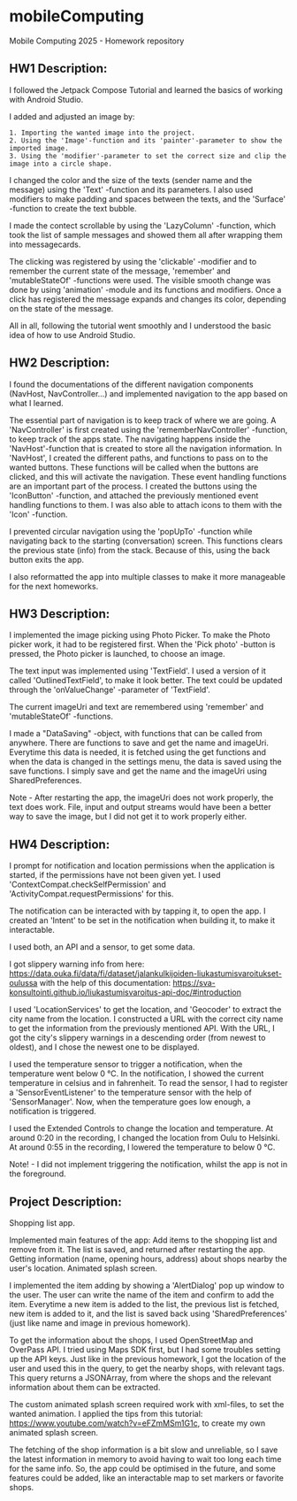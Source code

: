 # mobileComputing
Mobile Computing 2025 - Homework repository

## HW1 Description:
I followed the Jetpack Compose Tutorial and learned the basics of working with Android Studio.

I added and adjusted an image by:

    1. Importing the wanted image into the project.
    2. Using the 'Image'-function and its 'painter'-parameter to show the imported image.
    3. Using the 'modifier'-parameter to set the correct size and clip the image into a circle shape.

I changed the color and the size of the texts (sender name and the message) 
using the 'Text' -function and its parameters. 
I also used modifiers to make padding and spaces between the texts, 
and the 'Surface' -function to create the text bubble.

I made the contect scrollable by using the 'LazyColumn' -function, 
which took the list of sample messages and showed them all after wrapping them into messagecards.

The clicking was registered by using the 'clickable' -modifier and to remember the current state of the message,
'remember' and 'mutableStateOf' -functions were used. The visible smooth change was done by 
using 'animation' -module and its functions and modifiers. 
Once a click has registered the message expands and changes its color, depending on the state of the message. 

All in all, following the tutorial went smoothly and I understood the basic idea of how to use Android Studio.

## HW2 Description:
I found the documentations of the different navigation components (NavHost, NavController...) and implemented navigation to the app based on what I learned.

The essential part of navigation is to keep track of where we are going. A 'NavController' is first created using the 'rememberNavController' -function, to keep track of the apps state.
The navigating happens inside the 'NavHost'-function that is created to store all the navigation information. In 'NavHost', I created the different paths, and functions to pass on to the wanted buttons.
These functions will be called when the buttons are clicked, and this will activate the navigation. These event handling functions are an important part of the process.
I created the buttons using the 'IconButton' -function, and attached the previously mentioned event handling functions to them. I was also able to attach icons to them with the 'Icon' -function.

I prevented circular navigation using the 'popUpTo' -function while navigating back to the starting (conversation) screen. This functions clears the previous state (info) from the stack.
Because of this, using the back button exits the app.

I also reformatted the app into multiple classes to make it more manageable for the next homeworks.

## HW3 Description:
I implemented the image picking using Photo Picker. To make the Photo picker work, it had to be registered first.
When the 'Pick photo' -button is pressed, the Photo picker is launched, to choose an image.

The text input was implemented using 'TextField'. I used a version of it called 'OutlinedTextField', to make it look better.
The text could be updated through the 'onValueChange' -parameter of 'TextField'.

The current imageUri and text are remembered using 'remember' and 'mutableStateOf' -functions. 

I made a "DataSaving" -object, with functions that can be called from anywhere. 
There are functions to save and get the name and imageUri.
Everytime this data is needed, it is fetched using the get functions 
and when the data is changed in the settings menu, the data is saved using the save functions.
I simply save and get the name and the imageUri using SharedPreferences.

Note - After restarting the app, the imageUri does not work properly, the text does work.
File, input and output streams would have been a better way to save the image, but I did not get it to work properly either. 


## HW4 Description:
I prompt for notification and location permissions when the application is started, 
if the permissions have not been given yet. 
I used 'ContextCompat.checkSelfPermission' and 'ActivityCompat.requestPermissions' for this.

The notification can be interacted with by tapping it, to open the app. 
I created an 'Intent' to be set in the notification when building it, to make it interactable.

I used both, an API and a sensor, to get some data.

I got slippery warning info from here: 
https://data.ouka.fi/data/fi/dataset/jalankulkijoiden-liukastumisvaroitukset-oulussa
with the help of this documentation:
https://sva-konsultointi.github.io/liukastumisvaroitus-api-doc/#introduction

I used 'LocationServices' to get the location, and 'Geocoder' to extract the city name from the location.
I constructed a URL with the correct city name to get the information from the previously mentioned API.
With the URL, I got the city's slippery warnings in a descending order (from newest to oldest), and I chose the newest one to be displayed.

I used the temperature sensor to trigger a notification, when the temperature went below 0 °C.
In the notification, I showed the current temperature in celsius and in fahrenheit.
To read the sensor, 
I had to register a 'SensorEventListener' to the temperature sensor with the help of 'SensorManager'.
Now, when the temperature goes low enough, a notification is triggered.

I used the Extended Controls to change the location and temperature.
At around 0:20 in the recording, I changed the location from Oulu to Helsinki.
At around 0:55 in the recording, I lowered the temperature to below 0 °C.

Note! - I did not implement triggering the notification, whilst the app is not in the foreground.


## Project Description:
Shopping list app.

Implemented main features of the app:
Add items to the shopping list and remove from it. The list is saved, and returned after restarting the app.
Getting information (name, opening hours, address) about shops nearby the user's location. 
Animated splash screen.

I implemented the item adding by showing a 'AlertDialog' pop up window to the user.
The user can write the name of the item and confirm to add the item.
Everytime a new item is added to the list, the previous list is fetched, 
new item is added to it, and the list is saved back using 'SharedPreferences' 
(just like name and image in previous homework).

To get the information about the shops, I used OpenStreetMap and OverPass API.
I tried using Maps SDK first, but I had some troubles setting up the API keys.
Just like in the previous homework, I got the location of the user and used this in the query, 
to get the nearby shops, with relevant tags. This query returns a JSONArray, 
from where the shops and the relevant information about them can be extracted. 

The custom animated splash screen required work with xml-files, to set the wanted animation.
I applied the tips from this tutorial: https://www.youtube.com/watch?v=eFZmMSm1G1c, to create my own animated splash screen.

The fetching of the shop information is a bit slow and unreliable, 
so I save the latest information in memory 
to avoid having to wait too long each time for the same info.
So, the app could be optimised in the future, and some features could be added, like an interactable map to set markers or favorite shops.